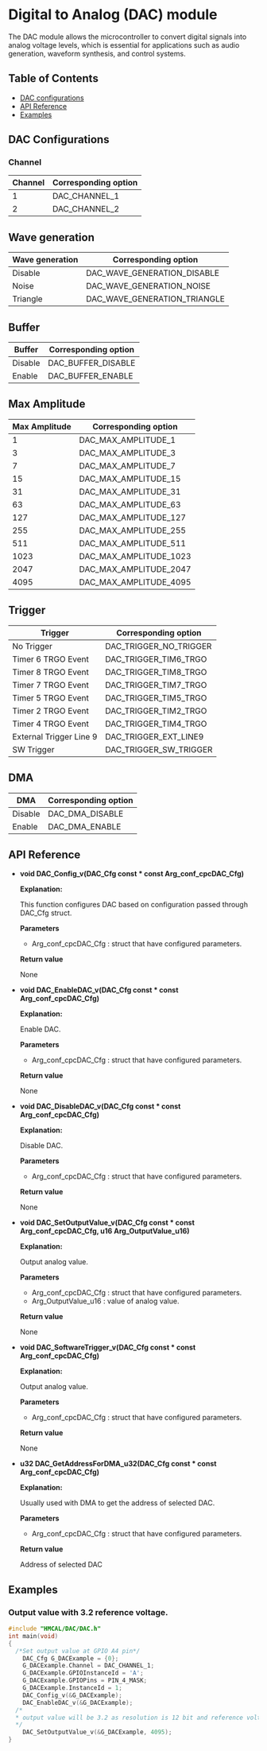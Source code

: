 # Digital to Analog (DAC) module

The DAC module allows the microcontroller to convert digital signals into analog voltage levels, which is essential for applications such as audio generation, waveform synthesis, and control systems.


## Table of Contents
- [DAC configurations](#dac-configurations)
- [API Reference](#api-reference)
- [Examples](#examples)

## DAC Configurations

### Channel
| Channel | Corresponding option |
|---------|----------------------|
| 1       | DAC_CHANNEL_1        |
| 2       | DAC_CHANNEL_2        |


## Wave generation
| Wave generation | Corresponding option         |
|-----------------|------------------------------|
| Disable         | DAC_WAVE_GENERATION_DISABLE  |
| Noise           | DAC_WAVE_GENERATION_NOISE    |
| Triangle        | DAC_WAVE_GENERATION_TRIANGLE |

## Buffer
| Buffer  | Corresponding option |
|---------|----------------------|
| Disable | DAC_BUFFER_DISABLE   |
| Enable  | DAC_BUFFER_ENABLE    |

## Max Amplitude
| Max Amplitude | Corresponding option   |
|---------------|------------------------|
| 1             | DAC_MAX_AMPLITUDE_1    |
| 3             | DAC_MAX_AMPLITUDE_3    |
| 7             | DAC_MAX_AMPLITUDE_7    |
| 15            | DAC_MAX_AMPLITUDE_15   |
| 31            | DAC_MAX_AMPLITUDE_31   |
| 63            | DAC_MAX_AMPLITUDE_63   |
| 127           | DAC_MAX_AMPLITUDE_127  |
| 255           | DAC_MAX_AMPLITUDE_255  |
| 511           | DAC_MAX_AMPLITUDE_511  |
| 1023          | DAC_MAX_AMPLITUDE_1023 |
| 2047          | DAC_MAX_AMPLITUDE_2047 |
| 4095          | DAC_MAX_AMPLITUDE_4095 |

## Trigger
| Trigger                 | Corresponding option   |
|-------------------------|------------------------|
| No Trigger              | DAC_TRIGGER_NO_TRIGGER |
| Timer 6 TRGO Event      | DAC_TRIGGER_TIM6_TRGO  |
| Timer 8 TRGO Event      | DAC_TRIGGER_TIM8_TRGO  |
| Timer 7 TRGO Event      | DAC_TRIGGER_TIM7_TRGO  |
| Timer 5 TRGO Event      | DAC_TRIGGER_TIM5_TRGO  |
| Timer 2 TRGO Event      | DAC_TRIGGER_TIM2_TRGO  |
| Timer 4 TRGO Event      | DAC_TRIGGER_TIM4_TRGO  |
| External Trigger Line 9 | DAC_TRIGGER_EXT_LINE9  |
| SW Trigger              | DAC_TRIGGER_SW_TRIGGER |

## DMA
| DMA     | Corresponding option |
|---------|----------------------|
| Disable | DAC_DMA_DISABLE      |
| Enable  | DAC_DMA_ENABLE       |



## API Reference
- **void DAC_Config_v(DAC_Cfg const * const Arg_conf_cpcDAC_Cfg)**

  **Explanation:**

  This function configures DAC based on configuration passed through DAC_Cfg struct.

  **Parameters**

  - Arg_conf_cpcDAC_Cfg 	: struct that have configured parameters.

  **Return value**

    None

- **void DAC_EnableDAC_v(DAC_Cfg const * const Arg_conf_cpcDAC_Cfg)**

  **Explanation:**

  Enable DAC.

  **Parameters**

  - Arg_conf_cpcDAC_Cfg 	: struct that have configured parameters.

  **Return value**

    None

- **void DAC_DisableDAC_v(DAC_Cfg const * const Arg_conf_cpcDAC_Cfg)**

  **Explanation:**

  Disable DAC.

  **Parameters**

  - Arg_conf_cpcDAC_Cfg 	: struct that have configured parameters.

  **Return value**

    None

- **void DAC_SetOutputValue_v(DAC_Cfg const * const Arg_conf_cpcDAC_Cfg, u16 Arg_OutputValue_u16)**

  **Explanation:**

  Output analog value.

  **Parameters**

  - Arg_conf_cpcDAC_Cfg 	: struct that have configured parameters.
  - Arg_OutputValue_u16     : value of analog value.

  **Return value**

    None

- **void DAC_SoftwareTrigger_v(DAC_Cfg const * const Arg_conf_cpcDAC_Cfg)**

  **Explanation:**

  Output analog value.

  **Parameters**

  - Arg_conf_cpcDAC_Cfg 	: struct that have configured parameters.

  **Return value**

    None

- **u32 DAC_GetAddressForDMA_u32(DAC_Cfg const * const Arg_conf_cpcDAC_Cfg)**

  **Explanation:**

  Usually used with DMA to get the address of selected DAC.

  **Parameters**

  - Arg_conf_cpcDAC_Cfg 	: struct that have configured parameters.

  **Return value**

    Address of selected DAC


## Examples
### Output value with 3.2 reference voltage.
```c
#include "HMCAL/DAC/DAC.h"
int main(void)
{
  /*Set output value at GPIO A4 pin*/
	DAC_Cfg G_DACExample = {0};
	G_DACExample.Channel = DAC_CHANNEL_1;
	G_DACExample.GPIOInstanceId = 'A';
	G_DACExample.GPIOPins = PIN_4_MASK;
	G_DACExample.InstanceId = 1;
	DAC_Config_v(&G_DACExample);
	DAC_EnableDAC_v(&G_DACExample);
  /*
  * output value will be 3.2 as resolution is 12 bit and reference voltage = 3.2 V.
  */
	DAC_SetOutputValue_v(&G_DACExample, 4095);
}
```